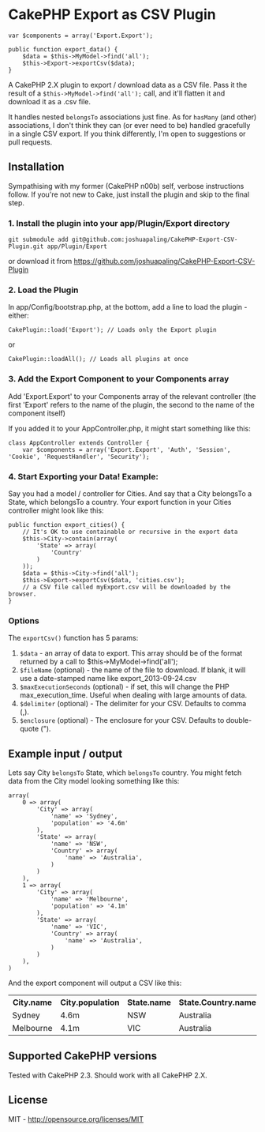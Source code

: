 # CakePHP Export as CSV Plugin #

	var $components = array('Export.Export');

	public function export_data() {
		$data = $this->MyModel->find('all');
		$this->Export->exportCsv($data);
	}

A CakePHP 2.X plugin to export / download data as a CSV file. Pass it the result of a `$this->MyModel->find('all');` call, and it'll flatten it and download it as a .csv file.

It handles nested `belongsTo` associations just fine. As for `hasMany` (and other) associations, I don't think they can (or ever need to be) handled gracefully in a single CSV export. If you think differently, I'm open to suggestions or pull requests.


## Installation ##

Sympathising with my former (CakePHP n00b) self, verbose instructions follow. If you're not new to Cake, just install the plugin and skip to the final step.

### 1. Install the plugin into your app/Plugin/Export directory ###

	git submodule add git@github.com:joshuapaling/CakePHP-Export-CSV-Plugin.git app/Plugin/Export

or download it from https://github.com/joshuapaling/CakePHP-Export-CSV-Plugin

### 2. Load the Plugin ###

In app/Config/bootstrap.php, at the bottom, add a line to load the plugin - either:

	CakePlugin::load('Export'); // Loads only the Export plugin

or

	CakePlugin::loadAll(); // Loads all plugins at once

### 3. Add the Export Component to your Components array ###

Add 'Export.Export' to your Components array of the relevant controller (the first 'Export' refers to the name of the plugin, the second to the name of the component itself)

If you added it to your AppController.php, it might start something like this:

	class AppController extends Controller {
		var $components = array('Export.Export', 'Auth', 'Session', 'Cookie', 'RequestHandler', 'Security');

### 4. Start Exporting your Data! Example: ###

Say you had a model / controller for Cities. And say that a City belongsTo a State, which belongsTo a country. Your export function in your Cities controller might look like this:

	public function export_cities() {
		// It's OK to use containable or recursive in the export data
		$this->City->contain(array(
			'State' => array(
				'Country'
			)
		));
		$data = $this->City->find('all');
		$this->Export->exportCsv($data, 'cities.csv');
		// a CSV file called myExport.csv will be downloaded by the browser.
	}

### Options ###

The `exportCsv()` function has 5 params:

1. `$data` - an array of data to export. This array should be of the format returned by a call to $this->MyModel->find('all');
2. `$fileName` (optional) - the name of the file to download. If blank, it will use a date-stamped name like export_2013-09-24.csv
3. `$maxExecutionSeconds` (optional) - if set, this will change the PHP max_execution_time. Useful when dealing with large amounts of data.
4. `$delimiter` (optional) - The delimiter for your CSV. Defaults to comma (,).
5. `$enclosure` (optional) - The enclosure for your CSV. Defaults to double-quote (").

## Example input / output ##

Lets say City `belongsTo` State, which `belongsTo` country. You might fetch data from the City model looking something like this:

	array(
		0 => array(
			'City' => array(
				'name' => 'Sydney',
				'population' => '4.6m'
			),
			'State' => array(
				'name' => 'NSW',
				'Country' => array(
					'name' => 'Australia',
				)
			)
		),
		1 => array(
			'City' => array(
				'name' => 'Melbourne',
				'population' => '4.1m'
			),
			'State' => array(
				'name' => 'VIC',
				'Country' => array(
					'name' => 'Australia',
				)
			)
		),
	)

And the export component will output a CSV like this:

<table cellpadding="7" >
	<tr>
		<th>City.name</th>
		<th>City.population</th>
		<th>State.name</th>
		<th>State.Country.name</th>
	</tr>
	<tr>
		<td>Sydney</td>
		<td>4.6m</td>
		<td>NSW</td>
		<td>Australia</td>
	</tr>
	<tr>
		<td>Melbourne</td>
		<td>4.1m</td>
		<td>VIC</td>
		<td>Australia</td>
	</tr>
</table>

## Supported CakePHP versions ##

Tested with CakePHP 2.3. Should work with all CakePHP 2.X.

## License ##

MIT - http://opensource.org/licenses/MIT